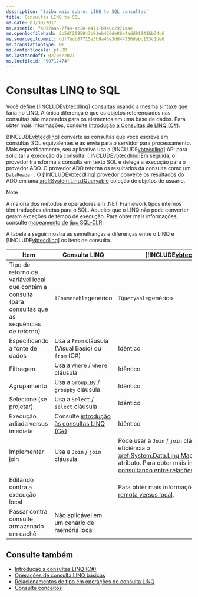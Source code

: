 ```yaml
---
description: 'Saiba mais sobre: LINQ to SQL consultas'
title: Consultas LINQ to SQL
ms.date: 03/30/2017
ms.assetid: f4897aaa-7f44-4c20-a471-b948c2971aae
ms.openlocfilehash: 5b5df2095043b01eb426de86e4add91941bb74c6
ms.sourcegitcommit: ddf7edb67715a5b9a45e3dd44536dabc153c1de0
ms.translationtype: MT
ms.contentlocale: pt-BR
ms.lasthandoff: 02/06/2021
ms.locfileid: "99712474"
---
```

# <a name="linq-to-sql-queries"></a>Consultas LINQ to SQL

Você define [!INCLUDE[vbtecdlinq](../../../../../../includes/vbtecdlinq-md.md)] consultas usando a mesma sintaxe que faria no LINQ. A única diferença é que os objetos referenciados nas consultas são mapeados para os elementos em uma base de dados. Para obter mais informações, consulte [Introdução a Consultas de LINQ (C#)](../../../../../csharp/programming-guide/concepts/linq/introduction-to-linq-queries.md).  
  
 [!INCLUDE[vbtecdlinq](../../../../../../includes/vbtecdlinq-md.md)] converte as consultas que você escreve em consultas SQL equivalentes e as envia para o servidor para processamento. Mais especificamente, seu aplicativo usa a [!INCLUDE[vbtecdlinq](../../../../../../includes/vbtecdlinq-md.md)] API para solicitar a execução da consulta. [!INCLUDE[vbtecdlinq](../../../../../../includes/vbtecdlinq-md.md)]Em seguida, o provedor transforma a consulta em texto SQL e delega a execução para o provedor ADO. O provedor ADO retorna os resultados da consulta como um `DataReader` . O [!INCLUDE[vbtecdlinq](../../../../../../includes/vbtecdlinq-md.md)] provedor converte os resultados do ADO em uma <xref:System.Linq.IQueryable> coleção de objetos de usuário.  
  
> [!NOTE]
> A maioria dos métodos e operadores em .NET Framework tipos internos têm traduções diretas para o SQL. Aqueles que o LINQ não pode converter geram exceções de tempo de execução. Para obter mais informações, consulte [mapeamento de tipo SQL-CLR](sql-clr-type-mapping.md).  
  
 A tabela a seguir mostra as semelhanças e diferenças entre o LINQ e [!INCLUDE[vbtecdlinq](../../../../../../includes/vbtecdlinq-md.md)] os itens de consulta.  
  
|Item|Consulta LINQ|[!INCLUDE[vbtecdlinq](../../../../../../includes/vbtecdlinq-md.md)] Consulta|  
|----------|----------------|----------------------------------------------------------------------|  
|Tipo de retorno da variável local que contém a consulta (para consultas que as sequências de retorno)|`IEnumerable`genérico|`IQueryable`genérico|  
|Especificando a fonte de dados|Usa a `From` cláusula (Visual Basic) ou `from` (C#)|Idêntico|  
|Filtragem|Usa a `Where` / `where` cláusula|Idêntico|  
|Agrupamento|Usa a `Group…By` / `groupby` cláusula|Idêntico|  
|Selecione (se projetar)|Usa a `Select` / `select` cláusula|Idêntico|  
|Execução adiada versus imediata|Consulte [introdução às consultas LINQ (C#)](../../../../../csharp/programming-guide/concepts/linq/introduction-to-linq-queries.md)|Idêntico|  
|Implementar join|Usa a `Join` / `join` cláusula|Pode usar a `Join` / `join` cláusula, mas usa com mais eficiência o <xref:System.Data.Linq.Mapping.AssociationAttribute> atributo. Para obter mais informações, consulte [consultando entre relações](querying-across-relationships.md).|  
|Editando contra a execução local||Para obter mais informações, consulte [execução remota versus local](remote-vs-local-execution.md).|  
|Passar contra consulte armazenado em cachê|Não aplicável em um cenário de memória local||  
  
## <a name="see-also"></a>Consulte também

- [Introdução a consultas LINQ (C#)](../../../../../csharp/programming-guide/concepts/linq/introduction-to-linq-queries.md)
- [Operações de consulta LINQ básicas](../../../../../csharp/programming-guide/concepts/linq/basic-linq-query-operations.md)
- [Relacionamentos de tipo em operações de consulta LINQ](../../../../../csharp/programming-guide/concepts/linq/type-relationships-in-linq-query-operations.md)
- [Consulte conceitos](query-concepts.md)
